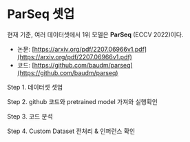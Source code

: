# ParSeq 셋업

현재 기준, 여러 데이터셋에서 1위 모델은 **ParSeq** (ECCV 2022)이다.

* 논문: [https://arxiv.org/pdf/2207.06966v1.pdf](https://arxiv.org/pdf/2207.06966v1.pdf)
* 코드: [https://github.com/baudm/parseq](https://github.com/baudm/parseq)



Step 1. 데이터셋 셋업

Step 2. github 코드와 pretrained model 가져와 실행확인

Step 3. 코드 분석

Step 4. Custom Dataset 전처리 & 인퍼런스 확인
